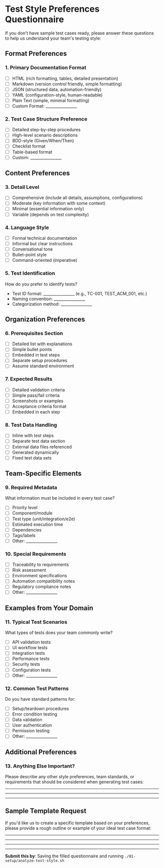 # Test Style Preferences Questionnaire

If you don't have sample test cases ready, please answer these questions to help us understand your team's testing style:

## Format Preferences

### 1. Primary Documentation Format
- [ ] HTML (rich formatting, tables, detailed presentation)
- [ ] Markdown (version control friendly, simple formatting)
- [ ] JSON (structured data, automation-friendly)
- [ ] YAML (configuration-style, human-readable)
- [ ] Plain Text (simple, minimal formatting)
- [ ] Custom Format: ________________

### 2. Test Case Structure Preference
- [ ] Detailed step-by-step procedures
- [ ] High-level scenario descriptions
- [ ] BDD-style (Given/When/Then)
- [ ] Checklist format
- [ ] Table-based format
- [ ] Custom: ________________

## Content Preferences

### 3. Detail Level
- [ ] Comprehensive (include all details, assumptions, configurations)
- [ ] Moderate (key information with some context)
- [ ] Minimal (essential information only)
- [ ] Variable (depends on test complexity)

### 4. Language Style
- [ ] Formal technical documentation
- [ ] Informal but clear instructions
- [ ] Conversational tone
- [ ] Bullet-point style
- [ ] Command-oriented (imperative)

### 5. Test Identification
How do you prefer to identify tests?
- Test ID format: ________________ (e.g., TC-001, TEST_ACM_001, etc.)
- Naming convention: ________________
- Categorization method: ________________

## Organization Preferences

### 6. Prerequisites Section
- [ ] Detailed list with explanations
- [ ] Simple bullet points
- [ ] Embedded in test steps
- [ ] Separate setup procedures
- [ ] Assume standard environment

### 7. Expected Results
- [ ] Detailed validation criteria
- [ ] Simple pass/fail criteria
- [ ] Screenshots or examples
- [ ] Acceptance criteria format
- [ ] Embedded in each step

### 8. Test Data Handling
- [ ] Inline with test steps
- [ ] Separate test data section
- [ ] External data files referenced
- [ ] Generated dynamically
- [ ] Fixed test data sets

## Team-Specific Elements

### 9. Required Metadata
What information must be included in every test case?
- [ ] Priority level
- [ ] Component/module
- [ ] Test type (unit/integration/e2e)
- [ ] Estimated execution time
- [ ] Dependencies
- [ ] Tags/labels
- [ ] Other: ________________

### 10. Special Requirements
- [ ] Traceability to requirements
- [ ] Risk assessment
- [ ] Environment specifications
- [ ] Automation compatibility notes
- [ ] Regulatory compliance notes
- [ ] Other: ________________

## Examples from Your Domain

### 11. Typical Test Scenarios
What types of tests does your team commonly write?
- [ ] API validation tests
- [ ] UI workflow tests
- [ ] Integration tests
- [ ] Performance tests
- [ ] Security tests
- [ ] Configuration tests
- [ ] Other: ________________

### 12. Common Test Patterns
Do you have standard patterns for:
- [ ] Setup/teardown procedures
- [ ] Error condition testing
- [ ] Data validation
- [ ] User authentication
- [ ] Permission testing
- [ ] Other: ________________

## Additional Preferences

### 13. Anything Else Important?
Please describe any other style preferences, team standards, or requirements that should be considered when generating test cases:

_________________________________________________
_________________________________________________
_________________________________________________

## Sample Template Request

If you'd like us to create a specific template based on your preferences, please provide a rough outline or example of your ideal test case format:

_________________________________________________
_________________________________________________
_________________________________________________

---

**Submit this by**: Saving the filled questionnaire and running `./01-setup/analyze-test-style.sh`
